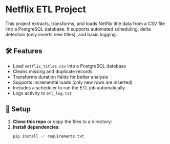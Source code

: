 # Netflix ETL Project

This project extracts, transforms, and loads Netflix title data from a CSV file into a PostgreSQL database. It supports automated scheduling, delta detection (only inserts new titles), and basic logging.

## 🛠 Features
- Load `netflix_titles.csv` into a PostgreSQL database
- Cleans missing and duplicate records
- Transforms duration fields for better analysis
- Supports incremental loads (only new rows are inserted)
- Includes a scheduler to run the ETL job automatically
- Logs activity to `etl_log.txt`

## 🚀 Setup

1. **Clone this repo** or copy the files to a directory:
2. **Install dependencies**:
   ```bash
   pip install -r requirements.txt
   ```
